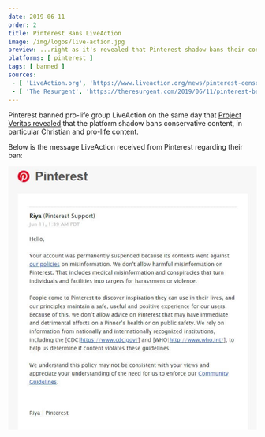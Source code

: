 ```yaml
---
date: 2019-06-11
order: 2
title: Pinterest Bans LiveAction
image: /img/logos/live-action.jpg
preview: ...right as it's revealed that Pinterest shadow bans their content
platforms: [ pinterest ]
tags: [ banned ]
sources:
 - [ 'LiveAction.org', 'https://www.liveaction.org/news/pinterest-censors-live-action-labeling-content-porn/' ]
 - [ 'The Resurgent', 'https://theresurgent.com/2019/06/11/pinterest-bans-live-action/' ]
---
```


Pinterest banned pro-life group LiveAction on the same day that [Project Veritas revealed](/events/pinterest-caught-shadow-banning-conservative-content/) that the platform shadow bans conservative content, in particular Christian and pro-life content.

Below is the message LiveAction received from Pinterest regarding their ban:

[![LiveAction.org's Ban Notice From Pinterest](ban-notice.jpg)](ban-notice.jpg)
